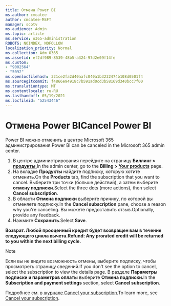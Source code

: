 ```yaml
---
title: Отмена Power BI
ms.author: cmcatee
author: cmcatee-MSFT
manager: scotv
ms.audience: Admin
ms.topic: article
ms.service: o365-administration
ROBOTS: NOINDEX, NOFOLLOW
localization_priority: Normal
ms.collection: Adm_O365
ms.assetid: ef2df989-8539-48b5-a324-97d2e09f14fe
ms.custom:
- "9002564"
- "5092"
ms.openlocfilehash: 321ce2fa2d40aafc040a1b3232474b108d0501f4
ms.sourcegitcommit: f4866e94918c7b591ad0cd3b58169d340bcc7f00
ms.translationtype: MT
ms.contentlocale: ru-RU
ms.lasthandoff: 05/19/2021
ms.locfileid: "52543446"
---
```

# <a name="cancel-power-bi"></a><span data-ttu-id="0d894-102">Отмена Power BI</span><span class="sxs-lookup"><span data-stu-id="0d894-102">Cancel Power BI</span></span>

<span data-ttu-id="0d894-103">Power BI можно отменить в центре Microsoft 365 администрирования.</span><span class="sxs-lookup"><span data-stu-id="0d894-103">Power BI can be canceled in the Microsoft 365 admin center.</span></span>

1. <span data-ttu-id="0d894-104">В центре администрирования перейдите на страницу **Биллинг > [продукты.](https://go.microsoft.com/fwlink/p/?linkid=842054)**</span><span class="sxs-lookup"><span data-stu-id="0d894-104">In the admin center, go to the **Billing > [Your products](https://go.microsoft.com/fwlink/p/?linkid=842054)** page.</span></span>
2. <span data-ttu-id="0d894-105">На вкладке **Продукты** найдите подписку, которую хотите отменить.</span><span class="sxs-lookup"><span data-stu-id="0d894-105">On the **Products** tab, find the subscription that you want to cancel.</span></span> <span data-ttu-id="0d894-106">Выберите три точки (больше действий), а затем выберите **отмену подписки.**</span><span class="sxs-lookup"><span data-stu-id="0d894-106">Select the three dots (more actions), then select **Cancel subscription**.</span></span>
3. <span data-ttu-id="0d894-107">В области **Отмена подписки** выберите причину, по которой вы отменяете подписку.</span><span class="sxs-lookup"><span data-stu-id="0d894-107">In the **Cancel subscription** pane, choose a reason why you're canceling.</span></span> <span data-ttu-id="0d894-108">Вы можете предоставить отзыв.</span><span class="sxs-lookup"><span data-stu-id="0d894-108">Optionally, provide any feedback.</span></span>
4. <span data-ttu-id="0d894-109">Нажмите **Сохранить**.</span><span class="sxs-lookup"><span data-stu-id="0d894-109">Select **Save**.</span></span>

<span data-ttu-id="0d894-110">**Возврат. Любой прооценный кредит будет возвращен вам в течение следующего цикла вычета.**</span><span class="sxs-lookup"><span data-stu-id="0d894-110">**Refund: Any prorated credit will be returned to you within the next billing cycle.**</span></span>

> [!NOTE]
> <span data-ttu-id="0d894-111">Если вы не видите возможность отмены, выберите подписку, чтобы просмотреть страницу сведений.</span><span class="sxs-lookup"><span data-stu-id="0d894-111">If you don't see the option to cancel, select the subscription to view the details page.</span></span> <span data-ttu-id="0d894-112">В разделе **Параметры подписки и параметров оплаты** выберите **Отмена подписки.**</span><span class="sxs-lookup"><span data-stu-id="0d894-112">In the **Subscription and payment settings** section, select **Cancel subscription**.</span></span>

<span data-ttu-id="0d894-113">Подробнее см. в [журнале Cancel your subscription.](/microsoft-365/commerce/subscriptions/cancel-your-subscription)</span><span class="sxs-lookup"><span data-stu-id="0d894-113">To learn more, see [Cancel your subscription](/microsoft-365/commerce/subscriptions/cancel-your-subscription).</span></span>